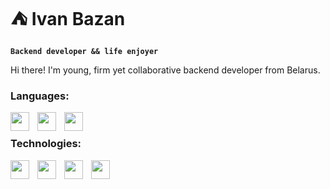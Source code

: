 # ⛺️ Ivan Bazan

**`Backend developer && life enjoyer`**

Hi there! I'm young, firm yet collaborative backend developer from Belarus. 

### Languages:

<img align="left" width = "30px" style="padding-right:10px;" src="https://cdn.jsdelivr.net/gh/devicons/devicon@latest/icons/cplusplus/cplusplus-original.svg" />
<img align="left" width = "30px" style="padding-right:10px;" src="https://cdn.jsdelivr.net/gh/devicons/devicon@latest/icons/python/python-original.svg" />
<img align="left" width = "30px" style="padding-right:10px;" src="https://cdn.jsdelivr.net/gh/devicons/devicon@latest/icons/csharp/csharp-original.svg" />
<br />

### Technologies:

<img align="left" width = "30px" style="padding-right:10px;" src="https://cdn.jsdelivr.net/gh/devicons/devicon@latest/icons/git/git-original.svg"/>
<img align="left" width = "30px" style="padding-right:10px;" src="https://cdn.jsdelivr.net/gh/devicons/devicon@latest/icons/qt/qt-original.svg"/>
<img align="left" width = "30px" style="padding-right:10px;" src="https://cdn.jsdelivr.net/gh/devicons/devicon@latest/icons/cmake/cmake-original.svg"/>
<img align="left" width = "30px" style="padding-right:10px;" src="https://cdn.jsdelivr.net/gh/devicons/devicon@latest/icons/sqlite/sqlite-original.svg"/>
